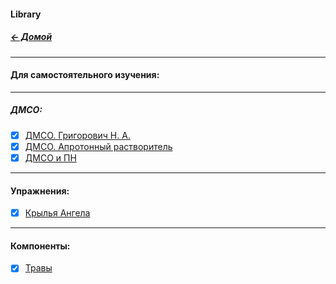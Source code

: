 #### Library
##### [← Домой](!0SB.md#OSB)   
*** 
#### Для самостоятельного изучения:
***
##### ДМСО:  
- [x] [ДМСО. Григорович Н. А.](DMSO_NANO.md#DMSO_NANO)   
- [x] [ДМСО. Апротонный растворитель](DMSO_APROTON.md#DMSO_APROTON)
- [x] [ДМСО и ПН](https://t.me/osbmd/2689)  
***
#### Упражнения:  
- [x] [Крылья Ангела](U__Krylia_Angela.md#Krylia_Angela)  

***
#### Компоненты:  
- [x] [Травы](Herba.md#Herba)  
